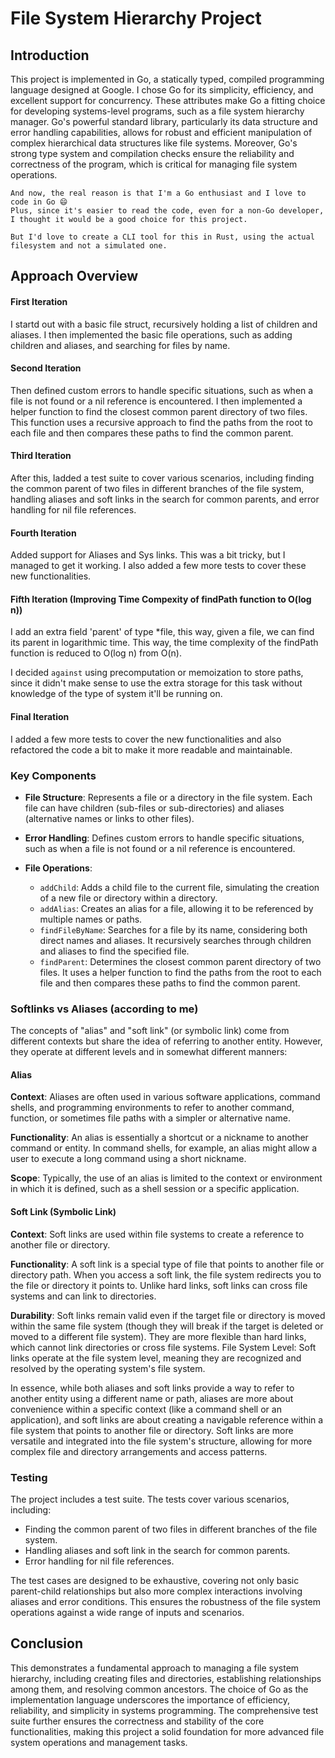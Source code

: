 # File System Hierarchy Project

## Introduction

This project is implemented in Go, a statically typed, compiled programming language designed at Google. I chose Go for its simplicity, efficiency, and excellent support for concurrency. These attributes make Go a fitting choice for developing systems-level programs, such as a file system hierarchy manager. Go's powerful standard library, particularly its data structure and error handling capabilities, allows for robust and efficient manipulation of complex hierarchical data structures like file systems. Moreover, Go's strong type system and compilation checks ensure the reliability and correctness of the program, which is critical for managing file system operations.

```
And now, the real reason is that I'm a Go enthusiast and I love to code in Go 😄
Plus, since it's easier to read the code, even for a non-Go developer, I thought it would be a good choice for this project.

But I'd love to create a CLI tool for this in Rust, using the actual filesystem and not a simulated one.
```

## Approach Overview
#### First Iteration
I startd out with a basic file struct, recursively holding a list of children and aliases. I then implemented the basic file operations, such as adding children and aliases, and searching for files by name. 

#### Second Iteration
Then defined custom errors to handle specific situations, such as when a file is not found or a nil reference is encountered. I then implemented a helper function to find the closest common parent directory of two files. This function uses a recursive approach to find the paths from the root to each file and then compares these paths to find the common parent. 

#### Third Iteration
After this, Iadded a test suite to cover various scenarios, including finding the common parent of two files in different branches of the file system, handling aliases and soft links in the search for common parents, and error handling for nil file references.

#### Fourth Iteration
Added support for Aliases and Sys links. This was a bit tricky, but I managed to get it working. I also added a few more tests to cover these new functionalities.

#### Fifth Iteration (Improving Time Compexity of findPath function to O(log n))
I add an extra field 'parent' of type *file, this way, given a file, we can find its parent in logarithmic time. This way, the time complexity of the findPath function is reduced to O(log n) from O(n).

I decided `against` using precomputation or memoization to store paths, since it didn't make sense to use the extra storage for this task without knowledge of the type of system it'll be running on.

#### Final Iteration
I added a few more tests to cover the new functionalities and also refactored the code a bit to make it more readable and maintainable.

### Key Components

- **File Structure**: Represents a file or a directory in the file system. Each file can have children (sub-files or sub-directories) and aliases (alternative names or links to other files).

- **Error Handling**: Defines custom errors to handle specific situations, such as when a file is not found or a nil reference is encountered.

- **File Operations**:
  - `addChild`: Adds a child file to the current file, simulating the creation of a new file or directory within a directory.
  - `addAlias`: Creates an alias for a file, allowing it to be referenced by multiple names or paths.
  - `findFileByName`: Searches for a file by its name, considering both direct names and aliases. It recursively searches through children and aliases to find the specified file.
  - `findParent`: Determines the closest common parent directory of two files. It uses a helper function to find the paths from the root to each file and then compares these paths to find the common parent.

### Softlinks vs Aliases (according to me)

The concepts of "alias" and "soft link" (or symbolic link) come from different contexts but share the idea of referring to another entity. However, they operate at different levels and in somewhat different manners:

#### Alias
**Context**: Aliases are often used in various software applications, command shells, and programming environments to refer to another command, function, or sometimes file paths with a simpler or alternative name. 

**Functionality**: An alias is essentially a shortcut or a nickname to another command or entity. In command shells, for example, an alias might allow a user to execute a long command using a short nickname. 

**Scope**: Typically, the use of an alias is limited to the context or environment in which it is defined, such as a shell session or a specific application. 

#### Soft Link (Symbolic Link)
**Context**: Soft links are used within file systems to create a reference to another file or directory. 

**Functionality**: A soft link is a special type of file that points to another file or directory path. When you access a soft link, the file system redirects you to the file or directory it points to. Unlike hard links, soft links can cross file systems and can link to directories. 

**Durability**: Soft links remain valid even if the target file or directory is moved within the same file system (though they will break if the target is deleted or moved to a different file system). They are more flexible than hard links, which cannot link directories or cross file systems.
File System Level: Soft links operate at the file system level, meaning they are recognized and resolved by the operating system's file system. 

In essence, while both aliases and soft links provide a way to refer to another entity using a different name or path, aliases are more about convenience within a specific context (like a command shell or an application), and soft links are about creating a navigable reference within a file system that points to another file or directory. Soft links are more versatile and integrated into the file system's structure, allowing for more complex file and directory arrangements and access patterns.

### Testing

The project includes a test suite. The tests cover various scenarios, including:

- Finding the common parent of two files in different branches of the file system.
- Handling aliases and soft link in the search for common parents.
- Error handling for nil file references.

The test cases are designed to be exhaustive, covering not only basic parent-child relationships but also more complex interactions involving aliases and error conditions. This ensures the robustness of the file system operations against a wide range of inputs and scenarios.

## Conclusion

This demonstrates a fundamental approach to managing a file system hierarchy, including creating files and directories, establishing relationships among them, and resolving common ancestors. The choice of Go as the implementation language underscores the importance of efficiency, reliability, and simplicity in systems programming. The comprehensive test suite further ensures the correctness and stability of the core functionalities, making this project a solid foundation for more advanced file system operations and management tasks.